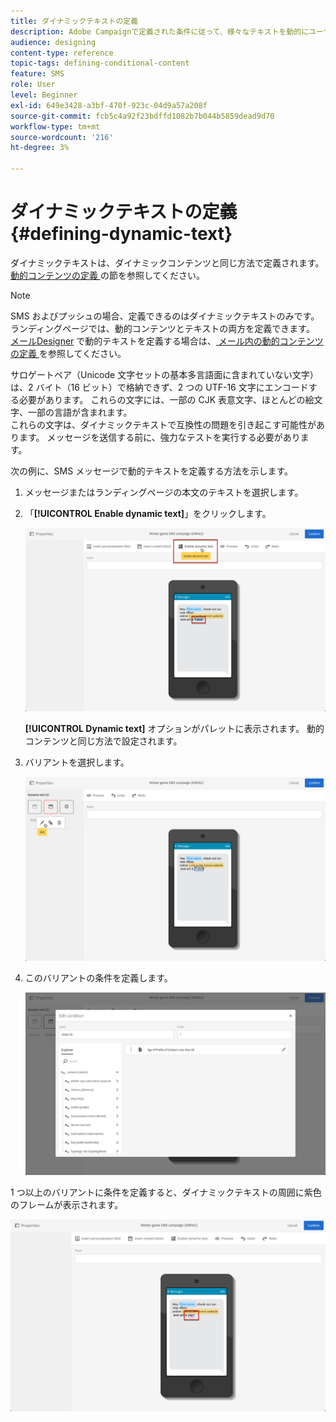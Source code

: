 ```yaml
---
title: ダイナミックテキストの定義
description: Adobe Campaignで定義された条件に従って、様々なテキストを動的にユーザーに表示する方法を説明します。
audience: designing
content-type: reference
topic-tags: defining-conditional-content
feature: SMS
role: User
level: Beginner
exl-id: 649e3428-a3bf-470f-923c-04d9a57a208f
source-git-commit: fcb5c4a92f23bdffd1082b7b044b5859dead9d70
workflow-type: tm+mt
source-wordcount: '216'
ht-degree: 3%

---
```


# ダイナミックテキストの定義{#defining-dynamic-text}

ダイナミックテキストは、ダイナミックコンテンツと同じ方法で定義されます。 [ 動的コンテンツの定義 ](../../designing/using/personalization.md#defining-dynamic-content-in-an-email) の節を参照してください。

>[!NOTE]
>
>SMS およびプッシュの場合、定義できるのはダイナミックテキストのみです。 ランディングページでは、動的コンテンツとテキストの両方を定義できます。 [ メールDesigner](../../designing/using/designing-content-in-adobe-campaign.md) で動的テキストを定義する場合は、[ メール内の動的コンテンツの定義 ](../../designing/using/personalization.md#defining-dynamic-content-in-an-email) を参照してください。

サロゲートペア（Unicode 文字セットの基本多言語面に含まれていない文字）は、2 バイト（16 ビット）で格納できず、2 つの UTF-16 文字にエンコードする必要があります。 これらの文字には、一部の CJK 表意文字、ほとんどの絵文字、一部の言語が含まれます。
<br> これらの文字は、ダイナミックテキストで互換性の問題を引き起こす可能性があります。 メッセージを送信する前に、強力なテストを実行する必要があります。


次の例に、SMS メッセージで動的テキストを定義する方法を示します。

1. メッセージまたはランディングページの本文のテキストを選択します。
1. 「**[!UICONTROL Enable dynamic text]**」をクリックします。

   ![](assets/dynamic_text_sms_1.png)

   **[!UICONTROL Dynamic text]** オプションがパレットに表示されます。 動的コンテンツと同じ方法で設定されます。

1. バリアントを選択します。

   ![](assets/dynamic_text_sms_2.png)

1. このバリアントの条件を定義します。

   ![](assets/dynamic_text_sms_4.png)

1 つ以上のバリアントに条件を定義すると、ダイナミックテキストの周囲に紫色のフレームが表示されます。

![](assets/dynamic_text_sms_3.png)
